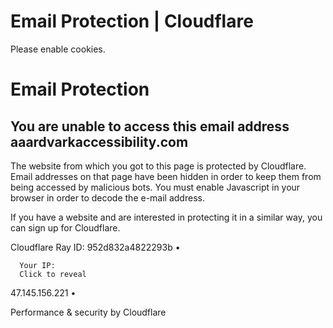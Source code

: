 # Email Protection | Cloudflare

Please enable cookies.

# Email Protection

## You are unable to access this email address aaardvarkaccessibility.com

The website from which you got to this page is protected by Cloudflare. Email addresses on that page have been hidden in order to keep them from being accessed by malicious bots. You must enable Javascript in your browser in order to decode the e-mail address.

If you have a website and are interested in protecting it in a similar way, you can sign up for Cloudflare.

Cloudflare Ray ID: 952d832a4822293b
•

      Your IP:
      Click to reveal
47.145.156.221
•

Performance & security by Cloudflare

